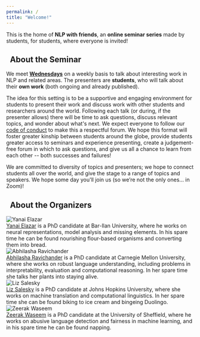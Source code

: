 ```yaml
---
permalink: /
title: "Welcome!"
---
```



This is the home of **NLP with friends**, 
an **online seminar series** made by students, for students, where everyone is invited!


## <i class="fas fa-fw fa-chalkboard-teacher"></i>&nbsp; About the Seminar

We meet [**Wednesdays**](/faq/#when-do-we-meet) on a weekly basis to talk about interesting work in NLP and related areas. The presenters are **students**, who will talk about their **own work** (both ongoing and already published). 

The idea for this setting is to be a supportive and engaging environment for students to present their work and discuss work with other students and researchers around the world. 
Following each talk (or during, if the presenter allows) there will be time to ask questions, discuss relevant topics, and wonder about what's next.
We expect everyone to follow our [code of conduct](/code-of-conduct) to make this a respectful forum. 
We hope this format will foster greater kinship between students around the globe, provide students greater access to seminars and experience presenting, create a judgement-free forum in which to ask questions, and give us all a chance to learn from each other -- both successes and failures!

We are committed to diversity of topics and presenters; we hope to connect students all over the world, and give the stage to a range of topics and speakers. 
<span title="(Lennon, 1971)">We hope some day you'll join us (so we’re not the only ones... in Zoom)!</span>


## <i class="fas fa-fw fa-people-arrows"></i>&nbsp; About the Organizers

<div class="organizer-wrapper organizer-left">
  <div class="organizer-img">
    <img src="/assets/images/organizers/yanai.jpg" alt="Yanai Elazar">
  </div>
  <div class="organizer-bio">
    <a href="https://yanaiela.github.io/" target="_blank">Yanai Elazar</a> is a PhD candidate at Bar-Ilan University, where he works on neural representations, model analysis and missing elements. In his spare time he can be found nourishing flour-based organisms and converting them into bread.
  </div>
</div>

<div class="organizer-wrapper organizer-right">
  <div class="organizer-img">
    <img src="/assets/images/organizers/lasha.jpg" alt="Abhilasha Ravichander">
  </div>
  <div class="organizer-bio">
    <a href="https://www.cs.cmu.edu/~aravicha/" target="_blank">Abhilasha Ravichander</a> is a PhD candidate at Carnegie Mellon University, where she works on robust language understanding, including problems in interpretability, evaluation and computational reasoning. In her spare time she talks her plants into staying alive.
  </div>
</div>

<div class="organizer-wrapper organizer-left">
  <div class="organizer-img">
    <img src="/assets/images/organizers/liz.jpg" alt="Liz Salesky">
  </div>
  <div class="organizer-bio">
    <a href="http://esalesky.github.io/" target="_blank">Liz Salesky</a> is a PhD candidate at Johns Hopkins University, where she works on machine translation and computational linguistics. In her spare time she can be found biking to ice cream and bingeing Duolingo.
  </div>
</div>

<div class="organizer-wrapper organizer-right">
  <div class="organizer-img">
    <img src="/assets/images/organizers/zee.jpg" alt="Zeerak Waseem">
  </div>
  <div class="organizer-bio">
    <a href="https://twitter.com/ZeerakW" target="_blank">Zeerak Waseem</a> is a PhD candidate at the University of Sheffield, where he works on abusive language detection and fairness in machine learning, and in his spare time he can be found napping.
  </div>
</div>



<meta name="twitter:card" content="summary_large_image">
<meta name="twitter:site" content="@NLPwithFriends">
<meta name="twitter:creator" content="@NLPwithFriends">
<meta name="twitter:title" content="NLP with Friends">
<meta name="twitter:description" content="An online seminar series covering topics relating to NLP -- made for students, by students.">
<meta name="twitter:image" content="http://nlpwithfriends.com/assets/images/logo.png">
